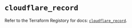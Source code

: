 # `cloudflare_record`

Refer to the Terraform Registory for docs: [`cloudflare_record`](https://registry.terraform.io/providers/cloudflare/cloudflare/4.14.0/docs/resources/record).
